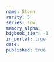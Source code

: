 ```yaml
---
name: Stonn
rarity: 5
series: snw
memory_alpha:
bigbook_tier: -1
in_portal: true
date:
published: true
---
```



